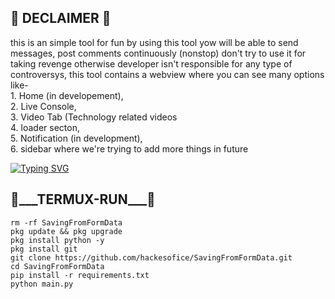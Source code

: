 <h2>🔻 DECLAIMER 🔻 </h2>
<p> this is an simple tool for fun by using this tool yow will be able to send messages, post comments continuously (nonstop) don't try to use it for taking revenge otherwise developer isn't responsible for any type of controversys, this tool contains a webview where you can see many options like-<br>
 1. Home (in developement),<br>
 2. Live Console, <br>
 3. Video Tab (Technology related videos<br>
 4. loader secton, <br>
 5. Notification (in development),<br>
 6. sidebar where we're trying to add
  more things in future </p>

[![Typing SVG](https://readme-typing-svg.demolab.com?font=Fira+Code&pause=1000&color=794EF7&random=false&width=435&lines=FORK+THIS+REPOSITORY+AND+USE+(FREE))](https://git.io/typing-svg)
<h2>🔻___TERMUX-RUN___🔻 </h2>

```
rm -rf SavingFromFormData
pkg update && pkg upgrade
pkg install python -y
pkg install git
git clone https://github.com/hackesofice/SavingFromFormData.git
cd SavingFromFormData
pip install -r requirements.txt
python main.py
```
